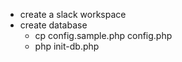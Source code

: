 - create a slack workspace
- create database
  - cp config.sample.php config.php
  - php init-db.php
